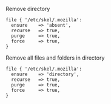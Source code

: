 Remove directory

```puppet
file { '/etc/skel/.mozilla':
  ensure    => 'absent',
  recurse   => true,
  purge     => true,
  force     => true,
}
```

Remove all files and folders in directory

```puppet
file { '/etc/skel/.mozilla':
  ensure    => 'directory',
  recurse   => true,
  purge     => true,
  force     => true,
}
```